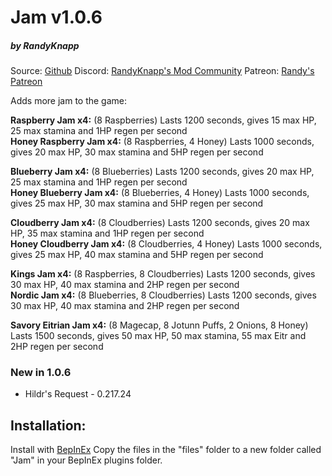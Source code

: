 # Jam v1.0.6
##### by RandyKnapp
Source: [Github](https://github.com/RandyKnapp/ValheimMods)
Discord: [RandyKnapp's Mod Community](https://discord.gg/randyknappmods)
Patreon: [Randy's Patreon](https://www.patreon.com/randyknapp)

Adds more jam to the game:

**Raspberry Jam x4:** (8 Raspberries) Lasts 1200 seconds, gives 15 max HP, 25 max stamina and 1HP regen per second  
**Honey Raspberry Jam **x4**:** (8 Raspberries, 4 Honey) Lasts 1000 seconds, gives 20 max HP, 30 max stamina and 5HP regen per second  
  
**Blueberry Jam **x4**:** (8 Blueberries) Lasts 1200 seconds, gives 20 max HP, 25 max stamina and 1HP regen per second  
**Honey Blueberry Jam **x4**:** (8 Blueberries, 4 Honey) Lasts 1000 seconds, gives 25 max HP, 30 max stamina and 5HP regen per second  
  
**Cloudberry Jam **x4**:** (8 Cloudberries) Lasts 1200 seconds, gives 20 max HP, 35 max stamina and 1HP regen per second  
**Honey Cloudberry Jam **x4**:** (8 Cloudberries, 4 Honey) Lasts 1000 seconds, gives 25 max HP, 40 max stamina and 5HP regen per second  
  
**Kings Jam **x4**:** (8 Raspberries, 8 Cloudberries) Lasts 1200 seconds, gives 30 max HP, 40 max stamina and 2HP regen per second  
**Nordic Jam **x4**:** (8 Blueberries, 8 Cloudberries) Lasts 1200 seconds, gives 30 max HP, 40 max stamina and 2HP regen per second

**Savory Eitrian Jam **x4**:** (8 Magecap, 8 Jotunn Puffs, 2 Onions, 8 Honey) Lasts 1500 seconds, gives 50 max HP, 50 max stamina, 55 max Eitr and 2HP regen per second

### New in 1.0.6 
* Hildr's Request - 0.217.24
  

## Installation:
Install with [BepInEx](https://valheim.thunderstore.io/package/denikson/BepInExPack_Valheim/)
Copy the files in the "files" folder to a new folder called "Jam" in your BepInEx plugins folder.